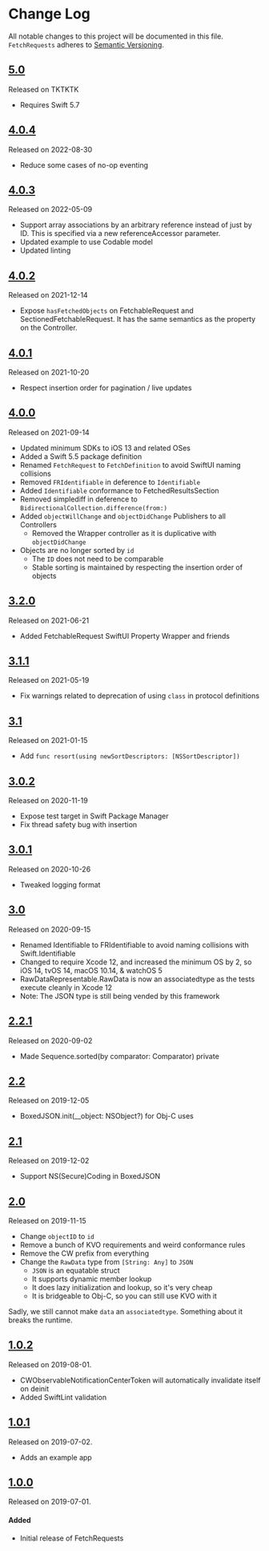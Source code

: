 # Change Log
All notable changes to this project will be documented in this file.
`FetchRequests` adheres to [Semantic Versioning](https://semver.org/).

## [5.0](https://github.com/square/FetchRequests/releases/tag/5.0.0)
Released on TKTKTK

* Requires Swift 5.7

## [4.0.4](https://github.com/square/FetchRequests/releases/tag/4.0.4)
Released on 2022-08-30

* Reduce some cases of no-op eventing

## [4.0.3](https://github.com/square/FetchRequests/releases/tag/4.0.3)
Released on 2022-05-09

* Support array associations by an arbitrary reference instead of just by ID. This is specified via a new referenceAccessor parameter.
* Updated example to use Codable model
* Updated linting

## [4.0.2](https://github.com/square/FetchRequests/releases/tag/4.0.2)
Released on 2021-12-14

* Expose `hasFetchedObjects` on FetchableRequest and SectionedFetchableRequest. It has the same semantics as the property on the Controller.

## [4.0.1](https://github.com/square/FetchRequests/releases/tag/4.0.1)
Released on 2021-10-20

* Respect insertion order for pagination / live updates

## [4.0.0](https://github.com/square/FetchRequests/releases/tag/4.0.0)
Released on 2021-09-14

* Updated minimum SDKs to iOS 13 and related OSes
* Added a Swift 5.5 package definition
* Renamed `FetchRequest` to `FetchDefinition` to avoid SwiftUI naming collisions
* Removed `FRIdentifiable` in deference to `Identifiable`
* Added `Identifiable` conformance to FetchedResultsSection
* Removed simplediff in deference to `BidirectionalCollection.difference(from:)`
* Added `objectWillChange` and `objectDidChange` Publishers to all Controllers
    * Removed the Wrapper controller as it is duplicative with `objectDidChange`
* Objects are no longer sorted by `id`
    * The `ID` does not need to be comparable
    * Stable sorting is maintained by respecting the insertion order of objects

## [3.2.0](https://github.com/square/FetchRequests/releases/tag/3.2.0)
Released on 2021-06-21

* Added FetchableRequest SwiftUI Property Wrapper and friends

## [3.1.1](https://github.com/square/FetchRequests/releases/tag/3.1.1)
Released on 2021-05-19

* Fix warnings related to deprecation of using `class` in protocol definitions

## [3.1](https://github.com/square/FetchRequests/releases/tag/3.1)
Released on 2021-01-15

* Add `func resort(using newSortDescriptors: [NSSortDescriptor])`

## [3.0.2](https://github.com/square/FetchRequests/releases/tag/3.0.2)
Released on 2020-11-19

* Expose test target in Swift Package Manager
* Fix thread safety bug with insertion

## [3.0.1](https://github.com/square/FetchRequests/releases/tag/3.0.1)
Released on 2020-10-26

* Tweaked logging format

## [3.0](https://github.com/square/FetchRequests/releases/tag/3.0)
Released on 2020-09-15

* Renamed Identifiable to FRIdentifiable to avoid naming collisions with Swift.Identifiable
* Changed to require Xcode 12, and increased the minimum OS by 2, so iOS 14, tvOS 14, macOS 10.14, & watchOS 5
* RawDataRepresentable.RawData is now an associatedtype as the tests execute cleanly in Xcode 12
* Note: The JSON type is still being vended by this framework

## [2.2.1](https://github.com/square/FetchRequests/releases/tag/2.2.1)
Released on 2020-09-02

* Made Sequence.sorted(by comparator: Comparator) private

## [2.2](https://github.com/square/FetchRequests/releases/tag/2.2)
Released on 2019-12-05

* BoxedJSON.init(__object: NSObject?) for Obj-C uses

## [2.1](https://github.com/square/FetchRequests/releases/tag/2.1)
Released on 2019-12-02

* Support NS(Secure)Coding in BoxedJSON

## [2.0](https://github.com/square/FetchRequests/releases/tag/2.0)
Released on 2019-11-15

* Change `objectID` to `id`
* Remove a bunch of KVO requirements and weird conformance rules
* Remove the CW prefix from everything
* Change the `RawData` type from `[String: Any]` to `JSON`
    * `JSON` is an equatable struct
    * It supports dynamic member lookup
    * It does lazy initialization and lookup, so it's very cheap
    * It is bridgeable to Obj-C, so you can still use KVO with it

Sadly, we still cannot make `data` an `associatedtype`. Something about it breaks the runtime.

## [1.0.2](https://github.com/square/FetchRequests/releases/tag/1.0.2)
Released on 2019-08-01.

* CWObservableNotificationCenterToken will automatically invalidate itself on deinit
* Added SwiftLint validation

## [1.0.1](https://github.com/square/FetchRequests/releases/tag/1.0.1)
Released on 2019-07-02.

* Adds an example app

## [1.0.0](https://github.com/square/FetchRequests/releases/tag/1.0.0)
Released on 2019-07-01.

#### Added
- Initial release of FetchRequests
